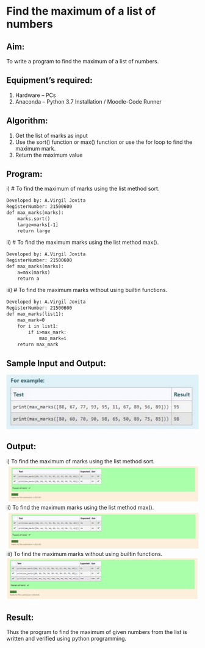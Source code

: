 # Find the maximum of a list of numbers
## Aim:
To write a program to find the maximum of a list of numbers.
## Equipment’s required:
1.	Hardware – PCs
2.	Anaconda – Python 3.7 Installation / Moodle-Code Runner
## Algorithm:
1.	Get the list of marks as input
2.	Use the sort() function or max() function or use the for loop to find the maximum mark.
3.	Return the maximum value
## Program:

i)	# To find the maximum of marks using the list method sort.
```
Developed by: A.Virgil Jovita
RegisterNumber: 21500600
def max_marks(marks):
    marks.sort()
    large=marks[-1]
    return large
```

ii)	# To find the maximum marks using the list method max().
```
Developed by: A.Virgil Jovita
RegisterNumber: 21500600
def max_marks(marks):
    a=max(marks)
    return a
```

iii) # To find the maximum marks without using builtin functions.
```
Developed by: A.Virgil Jovita
RegisterNumber: 21500600
def max_marks(list1):
    max_mark=0
    for i in list1:
        if i>max_mark:
            max_mark=i
    return max_mark
```
## Sample Input and Output:
![output](./img/ex.png)

## Output:
i) To find the maximum of marks using the list method sort.
![output](./img/no.1.png)
ii) To find the maximum marks using the list method max().
![output](./img/o.2.png)
iii) To find the maximum marks without using builtin functions.
![output](./img/n0.3.png)


## Result:
Thus the program to find the maximum of given numbers from the list is written and verified using python programming.